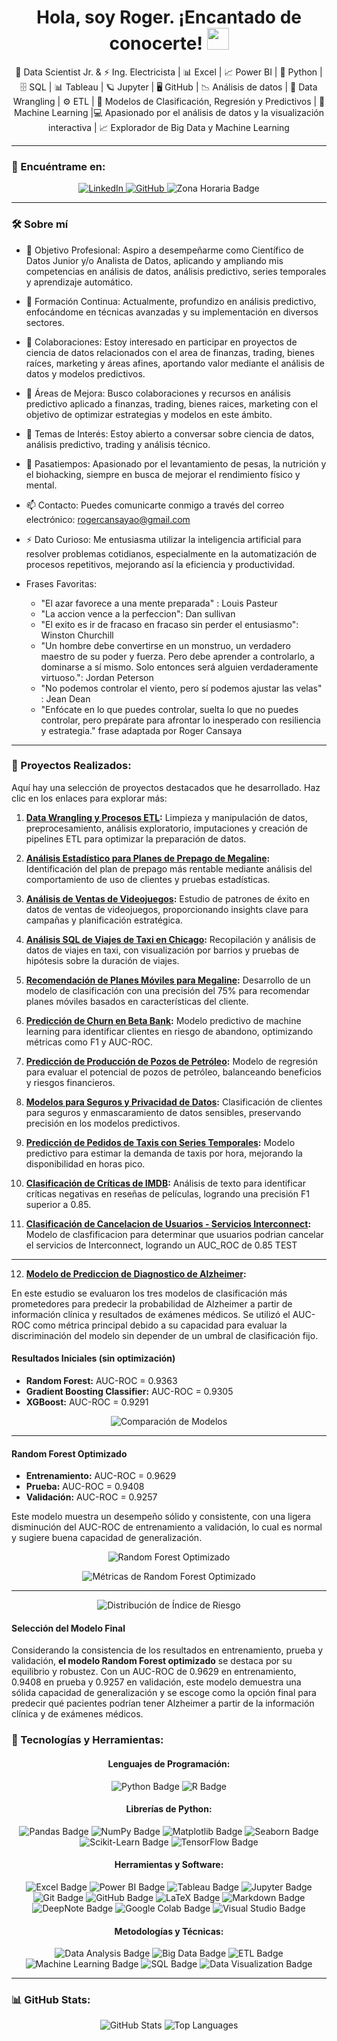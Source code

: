 <div align="center">
  <h1>
    Hola, soy Roger. ¡Encantado de conocerte!
    <img decoding="async" src="https://media.giphy.com/media/hvRJCLFzcasrR4ia7z/giphy.gif" width="35"/>
  </h1>
  <p>
    🔬 Data Scientist Jr. & ⚡ Ing. Electricista | 📊 Excel | 📈 Power BI | 🐍 Python | 🗄 SQL | 📊 Tableau | 🪐 Jupyter | 🖥 GitHub | 📉 Análisis de datos | 🔄 Data Wrangling | ⚙️ ETL | 🤖 Modelos de Clasificación, Regresión y Predictivos | 🧠 Machine Learning |💻 Apasionado por el análisis de datos y la visualización interactiva | 📈 Explorador de Big Data y Machine Learning
  </p>
</div>

---

### 🔗 Encuéntrame en:

<div align="center">
  <!-- LinkedIn Badge -->
  <a href="https://www.linkedin.com/in/rogercansaya/" target="_blank">
    <img src="https://img.shields.io/badge/LinkedIn-0077B5?style=for-the-badge&logo=linkedin&logoColor=white" alt="LinkedIn"/>
  </a>
  
  <!-- GitHub Badge -->
  <a href="https://github.com/DSRoCCO" target="_blank">
    <img src="https://img.shields.io/badge/GitHub-181717?style=for-the-badge&logo=github&logoColor=white" alt="GitHub"/>
  </a>

  <img src="https://img.shields.io/badge/Zona%20Horaria-GMT--5-blue?style=for-the-badge" alt="Zona Horaria Badge"/>

</div>


---
### 🛠 Sobre mí

- 🔭 Objetivo Profesional: Aspiro a desempeñarme como Científico de Datos Junior y/o Analista de Datos, aplicando y ampliando mis competencias en análisis de datos, análisis predictivo, series temporales y aprendizaje automático.
- 🌱 Formación Continua: Actualmente, profundizo en análisis predictivo, enfocándome en técnicas avanzadas y su implementación en diversos sectores.
- 👯 Colaboraciones: Estoy interesado en participar en proyectos de ciencia de datos relacionados con el area de finanzas, trading, bienes raíces, marketing y áreas afines, aportando valor mediante el análisis de datos y modelos predictivos.
- 🤔 Áreas de Mejora: Busco colaboraciones y recursos en análisis predictivo aplicado a finanzas, trading, bienes raices, marketing con el objetivo de optimizar estrategias y modelos en este ámbito.
- 💬 Temas de Interés: Estoy abierto a conversar sobre ciencia de datos, análisis predictivo, trading y análisis técnico.
- 🎯 Pasatiempos: Apasionado por el levantamiento de pesas, la nutrición y el biohacking, siempre en busca de mejorar el rendimiento físico y mental.
- 📫 Contacto: Puedes comunicarte conmigo a través del correo electrónico: rogercansayao@gmail.com
- ⚡ Dato Curioso: Me entusiasma utilizar la inteligencia artificial para resolver problemas cotidianos, especialmente en la automatización de procesos repetitivos, mejorando así la eficiencia y productividad.
  
- Frases Favoritas:
  - "El azar favorece a una mente preparada" : Louis Pasteur
  - "La accion vence a la perfeccion": Dan sullivan
  - "El exito es ir de fracaso en fracaso sin perder el entusiasmo": Winston Churchill
  - "Un hombre debe convertirse en un monstruo, un verdadero maestro de su poder y fuerza. Pero debe aprender a controlarlo, a dominarse a sí mismo. Solo entonces será alguien verdaderamente virtuoso.": Jordan Peterson
  - "No podemos controlar el viento, pero sí podemos ajustar las velas" : Jean Dean
  - "Enfócate en lo que puedes controlar, suelta lo que no puedes controlar, pero prepárate para afrontar lo inesperado con resiliencia y estrategia." frase adaptada por Roger Cansaya

---

### 📝 Proyectos Realizados:

Aquí hay una selección de proyectos destacados que he desarrollado. Haz clic en los enlaces para explorar más:

1. **[Data Wrangling y Procesos ETL](https://github.com/DSRoCCO/data_wrangling_etl_TPT/blob/main/notebooks/run.ipynb):**
   Limpieza y manipulación de datos, preprocesamiento, análisis exploratorio, imputaciones y creación de pipelines ETL para optimizar la preparación de datos.

2. **[Análisis Estadístico para Planes de Prepago de Megaline](https://github.com/DSRoCCO/analisis_estadistico_megaline_TPT/blob/main/notebooks/run.ipynb):**
   Identificación del plan de prepago más rentable mediante análisis del comportamiento de uso de clientes y pruebas estadísticas.

3. **[Análisis de Ventas de Videojuegos](https://github.com/DSRoCCO/analisis_ventas_videojuegos_TPT/blob/main/notebooks/run.ipynb):**
   Estudio de patrones de éxito en datos de ventas de videojuegos, proporcionando insights clave para campañas y planificación estratégica.

4. **[Análisis SQL de Viajes de Taxi en Chicago](https://github.com/DSRoCCO/sql-analisis-taxi_TPT/blob/main/notebooks/run.ipynb):**
   Recopilación y análisis de datos de viajes en taxi, con visualización por barrios y pruebas de hipótesis sobre la duración de viajes.

5. **[Recomendación de Planes Móviles para Megaline](https://github.com/DSRoCCO/clasificacion_planes_moviles_TPT/blob/main/notebooks/run.ipynb):**
   Desarrollo de un modelo de clasificación con una precisión del 75% para recomendar planes móviles basados en características del cliente.

6. **[Predicción de Churn en Beta Bank](https://github.com/DSRoCCO/prediccion_churn_beta_bank_TPT/blob/main/notebooks/run.ipynb):**
   Modelo predictivo de machine learning para identificar clientes en riesgo de abandono, optimizando métricas como F1 y AUC-ROC.

7. **[Predicción de Producción de Pozos de Petróleo](https://github.com/DSRoCCO/prediccion_pozos_petroleo_TPT/blob/main/notebooks/run.ipynb):**
   Modelo de regresión para evaluar el potencial de pozos de petróleo, balanceando beneficios y riesgos financieros.

8. **[Modelos para Seguros y Privacidad de Datos](https://github.com/DSRoCCO/modelos_seguros_privacidad_TPT/blob/main/notebooks/run.ipynb):**
   Clasificación de clientes para seguros y enmascaramiento de datos sensibles, preservando precisión en los modelos predictivos.

9. **[Predicción de Pedidos de Taxis con Series Temporales](https://github.com/DSRoCCO/prediccion_pedidos_taxi_TPT/blob/main/notebooks/run.ipynb):**
   Modelo predictivo para estimar la demanda de taxis por hora, mejorando la disponibilidad en horas pico.

10. **[Clasificación de Críticas de IMDB](https://github.com/DSRoCCO/clasificacion_criticas_imdb_TPT/blob/main/notebooks/run.ipynb):**
    Análisis de texto para identificar críticas negativas en reseñas de películas, logrando una precisión F1 superior a 0.85.
    
11. **[Clasificación de Cancelacion de Usuarios - Servicios Interconnect](https://github.com/DSRoCCO/Telecomunicaciones_Interconnect_TPT/blob/main/notebooks/run.ipynb):**
    Modelo de clasfificacion para determinar que usuarios podrian cancelar el servicios de Interconnect, logrando un AUC_ROC de 0.85 TEST
    
---
12. **[Modelo de Prediccion de Diagnostico de Alzheimer](https://github.com/DSRoCCO/alzheimers_project/blob/main/notebooks/run.ipynb):**

En este estudio se evaluaron los tres modelos de clasificación más prometedores para predecir la probabilidad de Alzheimer a partir de información clínica y resultados de exámenes médicos. Se utilizó el AUC-ROC como métrica principal debido a su capacidad para evaluar la discriminación del modelo sin depender de un umbral de clasificación fijo.

#### Resultados Iniciales (sin optimización)
- **Random Forest:** AUC-ROC = 0.9363  
- **Gradient Boosting Classifier:** AUC-ROC = 0.9305  
- **XGBoost:** AUC-ROC = 0.9291

<p align="center">
  <img src="https://github.com/DSRoCCO/alzheimers_project/blob/main/img/comparacion_modelos_val_cross_relevantes.png" alt="Comparación de Modelos">
</p>

---

#### Random Forest Optimizado
- **Entrenamiento:** AUC-ROC = 0.9629  
- **Prueba:** AUC-ROC = 0.9408  
- **Validación:** AUC-ROC = 0.9257  

Este modelo muestra un desempeño sólido y consistente, con una ligera disminución del AUC-ROC de entrenamiento a validación, lo cual es normal y sugiere buena capacidad de generalización.

<p align="center">
  <img src="https://github.com/DSRoCCO/alzheimers_project/blob/main/img/curva_roc_random_forest_classifier_opt_relevantes.png" alt="Random Forest Optimizado">
</p>

<p align="center">
  <img src="https://github.com/DSRoCCO/alzheimers_project/blob/main/img/metricas_random_forest_classifier_opt.png" alt="Métricas de Random Forest Optimizado">
</p>

---

<p align="center">
  <img src="https://github.com/DSRoCCO/alzheimers_project/blob/main/img/Distribucion_indices_riesgo_test_valid.png" alt="Distribución de Índice de Riesgo">
</p>

#### Selección del Modelo Final

Considerando la consistencia de los resultados en entrenamiento, prueba y validación, **el modelo Random Forest optimizado** se destaca por su equilibrio y robustez. Con un AUC-ROC de 0.9629 en entrenamiento, 0.9408 en prueba y 0.9257 en validación, este modelo demuestra una sólida capacidad de generalización y se escoge como la opción final para predecir qué pacientes podrían tener Alzheimer a partir de la información clínica y de exámenes médicos.


### 🚀 Tecnologías y Herramientas:

<div align="center">
  <!-- Lenguajes de Programación -->
  <h4>Lenguajes de Programación:</h4>
  <img src="https://img.shields.io/badge/Python-3776AB?style=for-the-badge&logo=python&logoColor=white" alt="Python Badge"/>
  <img src="https://img.shields.io/badge/R-276DC3?style=for-the-badge&logo=r&logoColor=white" alt="R Badge"/>
  
  <!-- Librerías y Frameworks de Python -->
  <h4>Librerías de Python:</h4>
  <img src="https://img.shields.io/badge/pandas-150458?style=for-the-badge&logo=pandas&logoColor=white" alt="Pandas Badge"/>
  <img src="https://img.shields.io/badge/NumPy-013243?style=for-the-badge&logo=numpy&logoColor=white" alt="NumPy Badge"/>
  <img src="https://img.shields.io/badge/Matplotlib-11557c?style=for-the-badge" alt="Matplotlib Badge"/>
  <img src="https://img.shields.io/badge/Seaborn-3776AB?style=for-the-badge" alt="Seaborn Badge"/>
  <img src="https://img.shields.io/badge/Scikit--Learn-F7931E?style=for-the-badge&logo=scikit-learn&logoColor=white" alt="Scikit-Learn Badge"/>
  <img src="https://img.shields.io/badge/TensorFlow-FF6F00?style=for-the-badge&logo=tensorflow&logoColor=white" alt="TensorFlow Badge"/>
  
  <!-- Herramientas y Software -->
  <h4>Herramientas y Software:</h4>
  <img src="https://img.shields.io/badge/Excel-217346?style=for-the-badge&logo=microsoft-excel&logoColor=white" alt="Excel Badge"/>
  <img src="https://img.shields.io/badge/Power_BI-F2C811?style=for-the-badge&logo=powerbi&logoColor=black" alt="Power BI Badge"/>
  <img src="https://img.shields.io/badge/Tableau-E97627?style=for-the-badge&logo=tableau&logoColor=white" alt="Tableau Badge"/>
  <img src="https://img.shields.io/badge/Jupyter-F37626?style=for-the-badge&logo=jupyter&logoColor=white" alt="Jupyter Badge"/>
  <img src="https://img.shields.io/badge/Git-F05032?style=for-the-badge&logo=git&logoColor=white" alt="Git Badge"/>
  <img src="https://img.shields.io/badge/GitHub-181717?style=for-the-badge&logo=github&logoColor=white" alt="GitHub Badge"/>
  <img src="https://img.shields.io/badge/LaTeX-008080?style=for-the-badge&logo=latex&logoColor=white" alt="LaTeX Badge"/>
  <img src="https://img.shields.io/badge/Markdown-000000?style=for-the-badge&logo=markdown&logoColor=white" alt="Markdown Badge"/>
  <img src="https://img.shields.io/badge/DeepNote-3793ef?style=for-the-badge" alt="DeepNote Badge"/>
  <img src="https://img.shields.io/badge/Google_Colab-F9AB00?style=for-the-badge&logo=googlecolab&logoColor=white" alt="Google Colab Badge"/>
  <img src="https://img.shields.io/badge/Visual_Studio-5C2D91?style=for-the-badge&logo=visual-studio&logoColor=white" alt="Visual Studio Badge"/>
  
  <!-- Metodologías y Técnicas -->
  <h4>Metodologías y Técnicas:</h4>
  <img src="https://img.shields.io/badge/Análisis_de_datos-217346?style=for-the-badge" alt="Data Analysis Badge"/>
  <img src="https://img.shields.io/badge/Big_Data-FF6F00?style=for-the-badge" alt="Big Data Badge"/>
  <img src="https://img.shields.io/badge/ETL-3776AB?style=for-the-badge" alt="ETL Badge"/>
  <img src="https://img.shields.io/badge/Machine_Learning-FF6F00?style=for-the-badge&logo=google&logoColor=white" alt="Machine Learning Badge"/>
  <img src="https://img.shields.io/badge/SQL-316192?style=for-the-badge&logo=postgresql&logoColor=white" alt="SQL Badge"/>
  <img src="https://img.shields.io/badge/Visualización_de_datos-F2C811?style=for-the-badge&logo=tableau&logoColor=black" alt="Data Visualization Badge"/>
</div>

---

### 📊 GitHub Stats:
<div align="center">
  <img src="https://github-readme-stats.vercel.app/api?username=DSRoCCO&show_icons=true&theme=radical" alt="GitHub Stats"/>
  <img src="https://github-readme-stats.vercel.app/api/top-langs/?username=DSRoCCO&layout=compact&theme=radical" alt="Top Languages"/>
</div>
